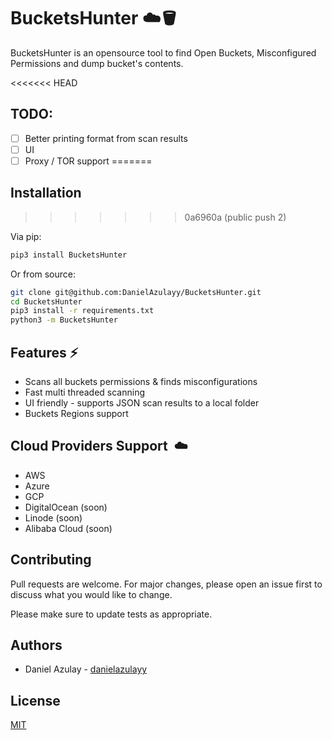 # BucketsHunter ☁️🪣

BucketsHunter is an opensource tool to find Open Buckets, Misconfigured Permissions and dump bucket's contents.

<<<<<<< HEAD
## TODO: 
- [ ] Better printing format from scan results
- [ ] UI
- [ ] Proxy / TOR support
=======
## Installation 
>>>>>>> 0a6960a (public push 2)

Via pip:
```bash
pip3 install BucketsHunter
```
Or from source:
```bash
git clone git@github.com:DanielAzulayy/BucketsHunter.git
cd BucketsHunter
pip3 install -r requirements.txt
python3 -m BucketsHunter
```

## Features ⚡️
 - Scans all buckets permissions & finds misconfigurations
 - Fast multi threaded scanning
 - UI friendly - supports JSON scan results to a local folder
 - Buckets Regions support
 

## Cloud Providers Support ️️ ☁️
- AWS 
- Azure
- GCP
- DigitalOcean (soon)
- Linode (soon)
- Alibaba Cloud (soon)


## Contributing
Pull requests are welcome. For major changes, please open an issue first to discuss what you would like to change.

Please make sure to update tests as appropriate.

## Authors
- Daniel Azulay - [danielazulayy](https://github.com/danielazulayy)

## License
[MIT](https://choosealicense.com/licenses/mit/)